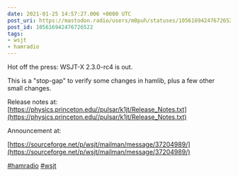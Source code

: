 ```yaml
---
date: 2021-01-25 14:57:27.006 +0000 UTC
post_uri: https://mastodon.radio/users/m0puh/statuses/105616942476726522
post_id: 105616942476726522
tags:
- wsjt
- hamradio
---
```

Hot off the press: WSJT-X 2.3.0-rc4 is out.

This is a "stop-gap" to verify some changes in hamlib, plus a few other small changes.

Release notes at: [https://physics.princeton.edu//pulsar/k1jt/Release_Notes.txt](https://physics.princeton.edu//pulsar/k1jt/Release_Notes.txt)

Announcement at:

[https://sourceforge.net/p/wsjt/mailman/message/37204989/](https://sourceforge.net/p/wsjt/mailman/message/37204989/)

[#hamradio](https://mastodon.radio/tags/hamradio) [#wsjt](https://mastodon.radio/tags/wsjt)


